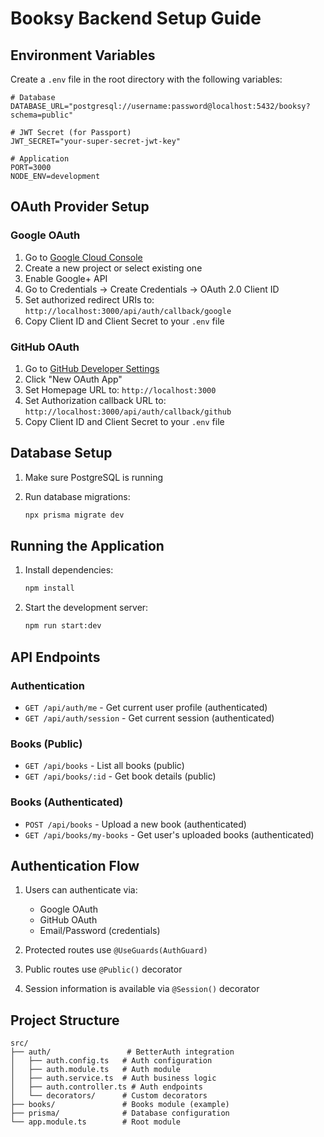 # Booksy Backend Setup Guide

## Environment Variables

Create a `.env` file in the root directory with the following variables:

```env
# Database
DATABASE_URL="postgresql://username:password@localhost:5432/booksy?schema=public"

# JWT Secret (for Passport)
JWT_SECRET="your-super-secret-jwt-key"

# Application
PORT=3000
NODE_ENV=development
```

## OAuth Provider Setup

### Google OAuth

1. Go to [Google Cloud Console](https://console.cloud.google.com/)
2. Create a new project or select existing one
3. Enable Google+ API
4. Go to Credentials → Create Credentials → OAuth 2.0 Client ID
5. Set authorized redirect URIs to: `http://localhost:3000/api/auth/callback/google`
6. Copy Client ID and Client Secret to your `.env` file

### GitHub OAuth

1. Go to [GitHub Developer Settings](https://github.com/settings/developers)
2. Click "New OAuth App"
3. Set Homepage URL to: `http://localhost:3000`
4. Set Authorization callback URL to: `http://localhost:3000/api/auth/callback/github`
5. Copy Client ID and Client Secret to your `.env` file

## Database Setup

1. Make sure PostgreSQL is running
2. Run database migrations:

   ```bash
   npx prisma migrate dev
   ```

## Running the Application

1. Install dependencies:

   ```bash
   npm install
   ```

2. Start the development server:

   ```bash
   npm run start:dev
   ```

## API Endpoints

### Authentication

- `GET /api/auth/me` - Get current user profile (authenticated)
- `GET /api/auth/session` - Get current session (authenticated)

### Books (Public)

- `GET /api/books` - List all books (public)
- `GET /api/books/:id` - Get book details (public)

### Books (Authenticated)

- `POST /api/books` - Upload a new book (authenticated)
- `GET /api/books/my-books` - Get user's uploaded books (authenticated)

## Authentication Flow

1. Users can authenticate via:

   - Google OAuth
   - GitHub OAuth
   - Email/Password (credentials)

2. Protected routes use `@UseGuards(AuthGuard)`
3. Public routes use `@Public()` decorator
4. Session information is available via `@Session()` decorator

## Project Structure

```
src/
├── auth/                 # BetterAuth integration
│   ├── auth.config.ts   # Auth configuration
│   ├── auth.module.ts   # Auth module
│   ├── auth.service.ts  # Auth business logic
│   ├── auth.controller.ts # Auth endpoints
│   └── decorators/      # Custom decorators
├── books/               # Books module (example)
├── prisma/              # Database configuration
└── app.module.ts        # Root module
```
